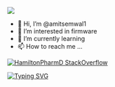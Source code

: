 ![](https://raw.githubusercontent.com/saadeghi/saadeghi/master/dino.gif)


- 👋 Hi, I’m @amitsemwal1
- 👀 I’m interested in firmware
- 🌱 I’m currently learning 
- 📫 How to reach me ...
 
[![HamiltonPharmD StackOverflow](https://stackoverflow-badge.onrender.com/api/StackOverflowBadge/14122375)](https://stackoverflow.com/users/[14122375/hamiltonpharmd](https://stackoverflow.com/users/7557094/amit-semwal))

[![Typing SVG](https://readme-typing-svg.demolab.com/?lines=Android;Java;Flutter;ReactNative:Ionic)](https://git.io/typing-svg)

